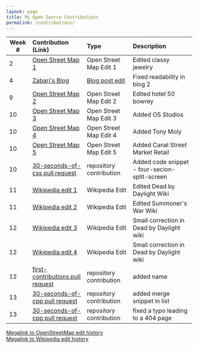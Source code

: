 ```yaml
---
layout: page
title: My Open Source Contributions
permalink: /contributions/
---
```


<!--
Type of the contribution should be "Wikipedia edit", "OpenStreet Map feature", "Project Documentation", "Project Code", "Blog Edit", etc.

The description should include a brief summary of what you did.

Replace the first row below with your contribution.

-->





| Week #       | Contribution (Link)  | Type  | Description |
|---|:---|:---|:---|
|  2   |   [Open Street Map 1](https://www.openstreetmap.org/changeset/74404257)  |  Open Street Map Edit 1  |   Edited classy jewelry   |
|  4   | [Zabari's Blog](https://github.com/hunter-college-ossd-fall-2019/Zabari-weekly/issues/7)    | [Blog post edit](https://github.com/hunter-college-ossd-fall-2019/Zabari-weekly/blob/gh-pages/_posts/2019-09-11-week02.md)   |    Fixed readability in blog 2   |
|  9   |  [Open Street Map 2](https://www.openstreetmap.org/changeset/76317295)  |  Open Street Map Edit 2  |   Edited hotel 50 bowrey   |
|  10  |  [Open Street Map 3](https://www.openstreetmap.org/changeset/76320670)  |  Open Street Map Edit 3  |   Added OS Studios   |
|  10  |  [Open Street Map 4](https://www.openstreetmap.org/changeset/76320746)  |  Open Street Map Edit 4  |   Added Tony Moly   |
|  10  |  [Open Street Map 5](https://www.openstreetmap.org/changeset/76320807)  |  Open Street Map Edit 5  |   Added Canal Street Market Retail  |
|  10  |  [30-seconds-of-css pull request](https://github.com/30-seconds/30-seconds-of-css/pull/168)  |  repository contribution  |  Added code snippet - four-secion-split-screen  |
|  11  |  [Wikipedia edit 1](https://en.wikipedia.org/w/index.php?title=Dead_by_Daylight&diff=prev&oldid=925872333)  |  Wikipedia Edit  |  Edited Dead by Daylight Wiki  |
|  11  |  [Wikipedia edit 2](https://en.wikipedia.org/w/index.php?title=Summoners_War:_Sky_Arena&diff=prev&oldid=925995368&diffmode=source)  |  Wikipedia Edit  |  Edited Summoner's War Wiki  |
|  12  |  [Wikipedia edit 3](https://en.wikipedia.org/w/index.php?title=Dead_by_Daylight&diff=prev&oldid=927177849&diffmode=source)  |  Wikipedia Edit   |  Small correction in Dead by Daylight wiki  |
|  12  |  [Wikipedia edit 4](https://en.wikipedia.org/w/index.php?title=Dead_by_Daylight&diff=prev&oldid=927178729&diffmode=source)  |  Wikipedia Edit  |  Small correction in Dead by Daylight wiki  |
|  12  |  [first-contributions pull request](https://github.com/firstcontributions/first-contributions/pull/23558)  |  repository contribution  |  added name  | 
|  13  |  [30-seconds-of-cpp pull request](https://github.com/Bhupesh-V/30-seconds-of-cpp/pull/454)  |  repository contribution  |  added merge snippet in list  |
|  13  |  [30-seconds-of-cpp pull request](https://github.com/Bhupesh-V/30-seconds-of-cpp/pull/456)  |  repository contribution  |  fixed a typo leading to a 404 page  | 

[Megalink to OpenStreetMap edit history](https://www.openstreetmap.org/user/PTXD/history#map=14/40.7308/-73.9954)  
[Megalink to Wikipedia edit history](https://en.wikipedia.org/wiki/Special:Contributions/PTXD)
